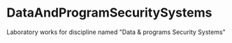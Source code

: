 # DataAndProgramSecuritySystems
Laboratory works for discipline named "Data &amp; programs Security Systems"

